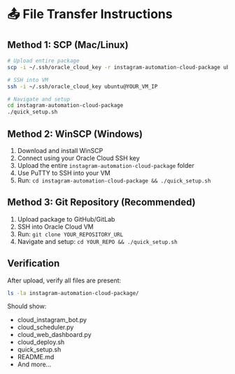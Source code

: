 # 📤 File Transfer Instructions

## Method 1: SCP (Mac/Linux)

```bash
# Upload entire package
scp -i ~/.ssh/oracle_cloud_key -r instagram-automation-cloud-package ubuntu@YOUR_VM_IP:~/

# SSH into VM
ssh -i ~/.ssh/oracle_cloud_key ubuntu@YOUR_VM_IP

# Navigate and setup
cd instagram-automation-cloud-package
./quick_setup.sh
```

## Method 2: WinSCP (Windows)

1. Download and install WinSCP
2. Connect using your Oracle Cloud SSH key
3. Upload the entire `instagram-automation-cloud-package` folder
4. Use PuTTY to SSH into your VM
5. Run: `cd instagram-automation-cloud-package && ./quick_setup.sh`

## Method 3: Git Repository (Recommended)

1. Upload package to GitHub/GitLab
2. SSH into Oracle Cloud VM
3. Run: `git clone YOUR_REPOSITORY_URL`
4. Navigate and setup: `cd YOUR_REPO && ./quick_setup.sh`

## Verification

After upload, verify all files are present:
```bash
ls -la instagram-automation-cloud-package/
```

Should show:
- cloud_instagram_bot.py
- cloud_scheduler.py  
- cloud_web_dashboard.py
- cloud_deploy.sh
- quick_setup.sh
- README.md
- And more...
